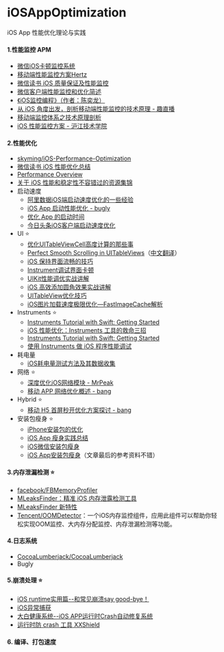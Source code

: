 # iOSAppOptimization
iOS App 性能优化理论与实践



#### 1.性能监控 APM
- [微信iOS卡顿监控系统](http://mp.weixin.qq.com/s?__biz=MzAwNDY1ODY2OQ==&mid=207890859&idx=1&sn=e98dd604cdb854e7a5808d2072c29162&mpshare=1&scene=23&srcid=0705h7FPQcWYxo0OMO63B5Aj#rd)
- [移动端性能监控方案Hertz](http://mp.weixin.qq.com/s?__biz=MjM5NjQ5MTI5OA==&mid=2651745918&idx=2&sn=911bd1a1d863b5be4b501b5099f00d55&chksm=bd12b7338a653e25c736d9706910bd336a3a86823f264fd4df08b3eb5fdd2530a98ab3cc1ba7&mpshare=1&scene=23&srcid=0427otTfU3sihcE91joRnEGv#rd)
- [微信读书 iOS 质量保证及性能监控](http://wereadteam.github.io/2016/12/12/Monitor/)
- [微信客户端性能监控和优化简述](http://www.infoq.com/cn/news/2017/07/wechat-client-performance-tuning)
- [ 《iOS监控编程》（作者：陈奕龙）](https://www.qingdan.us/product/25)
- [从 iOS 角度出发，剖析移动端性能监控的技术原理 - 趣直播](https://link.jianshu.com/?t=http%3A%2F%2Fm.quzhiboapp.com%2F%3F%23%21%2Fintro%2F392)
- [移动端监控体系之技术原理剖析](https://www.jianshu.com/p/8123fc17fe0e)
- [ iOS 性能监控方案 - 沪江技术学院](https://github.com/aozhimin/iOS-Monitor-Platform)

#### 2.性能优化
- [skyming/iOS-Performance-Optimization](https://github.com/skyming/iOS-Performance-Optimization)
- [微信读书 iOS 性能优化总结](http://wereadteam.github.io/2016/05/03/WeRead-Performance/)
- [Performance Overview](https://developer.apple.com/library/content/documentation/Performance/Conceptual/PerformanceOverview/Introduction/Introduction.html#//apple_ref/doc/uid/TP40001410)
- [关于 iOS 性能和稳定性不容错过的资源集锦](https://xiaozhuanlan.com/topic/1907362845)
- 启动速度
   - [阿里数据iOS端启动速度优化的一些经验](http://www.cocoachina.com/ios/20180202/22120.html)
   - [iOS App 启动性能优化 - bugly](http://www.10tiao.com/html/330/201708/2653579242/1.html)
   - [优化 App 的启动时间](http://yulingtianxia.com/blog/2016/10/30/Optimizing-App-Startup-Time/)
   - [今日头条iOS客户端启动速度优化](https://techblog.toutiao.com/2017/01/17/iosspeed/)
- UI ⭐️
  - [优化UITableViewCell高度计算的那些事](http://blog.sunnyxx.com/2015/05/17/cell-height-calculation/)
  - [Perfect Smooth Scrolling in UITableViews](https://medium.com/ios-os-x-development/perfect-smooth-scrolling-in-uitableviews-fd609d5275a5)（[中文翻译](https://southpeak.github.io/2015/12/20/perfect-smooth-scrolling-in-uitableviews/)）
  - [iOS 保持界面流畅的技巧](http://blog.ibireme.com/2015/11/12/smooth_user_interfaces_for_ios/)
  - [Instrument调试界面卡顿](http://www.jianshu.com/p/9dbbc91c8059)
  - [UIKit性能调优实战讲解](https://bestswifter.com/uikitxing-neng-diao-you-shi-zhan-jiang-jie/)
  - [iOS 高效添加圆角效果实战讲解](https://bestswifter.com/efficient-rounded-corner/)
  - [UITableView优化技巧](http://www.cocoachina.com/ios/20150602/11968.html)
  - [iOS图片加载速度极限优化—FastImageCache解析](https://blog.cnbang.net/tech/2578/)
- Instruments ⭐️
  - [Instruments Tutorial with Swift: Getting Started](https://www.raywenderlich.com/166125/instruments-tutorial-swift-getting-started)
  - [iOS 性能优化：Instruments 工具的救命三招](https://blog.leancloud.cn/2835/)
  - [Instruments Tutorial with Swift: Getting Started](https://www.raywenderlich.com/166125/instruments-tutorial-swift-getting-started)
  - [使用 Instruments 做 iOS 程序性能调试](http://www.samirchen.com/use-instruments/)
- 耗电量
  - [iOS耗电量测试方法及其数据收集](https://mp.weixin.qq.com/s?__biz=MjM5ODY4ODIxOA==&mid=2653201881&idx=1&sn=d4c9e65ea8af5ec1d8835bc32351b10f&chksm=bd16e16c8a61687afd973568e003e2aa6c20e3a9ecd9b93b11dc67586c13ebaa3b308eed3095&mpshare=1&scene=1&srcid=0802WyHYGUMINTB5fIYeBM8w#rd)
- 网络 ⭐️
  - [深度优化iOS网络模块 - MrPeak](http://mrpeak.cn/blog/ios-network/)
  - [移动 APP 网络优化概述 - bang](https://blog.cnbang.net/tech/3531/)
- Hybrid ⭐️
  - [移动 H5 首屏秒开优化方案探讨 - bang](https://blog.cnbang.net/tech/3477/)
- 安装包瘦身 ⭐️
  - [iPhone安装包的优化](https://techblog.toutiao.com/2016/12/27/iphone/)
  - [iOS App 瘦身实践总结](https://juejin.im/post/5800ef71a0bb9f0058736caa)
  - [iOS微信安装包瘦身](https://mp.weixin.qq.com/s?__biz=MzAwNDY1ODY2OQ==&mid=207986417&idx=1&sn=77ea7d8e4f8ab7b59111e78c86ccfe66&3rd=MzA3MDU4NTYzMw==&scene=6#rd)
  - [iOS App安装包瘦身](http://willwei.me/2017/04/19/iOS%20App%E5%AE%89%E8%A3%85%E5%8C%85%E7%98%A6%E8%BA%AB/)（文章最后的参考资料不错）

#### 3.内存泄漏检测 ⭐️
- [facebook/FBMemoryProfiler](https://github.com/facebook/FBMemoryProfiler)
- [MLeaksFinder：精准 iOS 内存泄露检测工具](http://wereadteam.github.io/2016/02/22/MLeaksFinder/)
- [MLeaksFinder 新特性](http://wereadteam.github.io/2016/07/20/MLeaksFinder2/)
- [Tencent/OOMDetector](https://github.com/Tencent/OOMDetector?hmsr=toutiao.io&utm_medium=toutiao.io&utm_source=toutiao.io)：一个iOS内存监控组件，应用此组件可以帮助你轻松实现OOM监控、大内存分配监控、内存泄漏检测等功能。

#### 4.日志系统
- [CocoaLumberjack/CocoaLumberjack](https://github.com/CocoaLumberjack/CocoaLumberjack)
- Bugly

#### 5.崩溃处理 ⭐️
- [iOS runtime实用篇--和常见崩溃say good-bye！](https://www.jianshu.com/p/5d625f86bd02)
- [iOS异常捕获](http://www.iosxxx.com/blog/2015-08-29-iosyi-chang-bu-huo.html)
- [大白健康系统--iOS APP运行时Crash自动修复系统](https://neyoufan.github.io/2017/01/13/ios/BayMax_HTSafetyGuard/)
- [运行时防 crash 工具 XXShield](https://github.com/ValiantCat/XXShield)

#### 6. 编译、打包速度
  